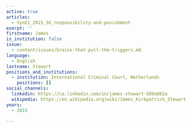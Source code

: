 ```yaml
---
active: true
articles:
  - SynE1_2015_16_responsibility-and-punishment
exerpt: ''
firstname: James
is_institution: false
issue:
  - content/issues/brains-that-pull-the-triggers.md
language:
  - English
lastname: Stewart
positions_and_institutions:
  - institution: International Criminal Court, Netherlands
    positions: []
social_channels:
  linkedin: https://ca.linkedin.com/in/james-stewart-589a862a
  wikipedia: https://en.wikipedia.org/wiki/James_Kirkpatrick_Stewart
years:
  - 2015

---
```

